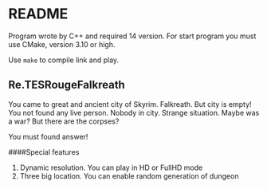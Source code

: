 # README #

Program wrote by C++ and required 14 version.
For start program you must use CMake, version 3.10 or high.

Use `make` to compile link and play.

## Re.TESRougeFalkreath

 You came to great and ancient city of Skyrim. Falkreath.
 But city is empty! You not found any live person. Nobody in city.
 Strange situation. Maybe was a war? But there are the corpses?
 
 You must found answer!


####Special features
    
 1. Dynamic resolution. You can play in HD or FullHD mode
 2. Three big location. You can enable random generation of dungeon
  